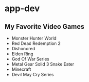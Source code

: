 # app-dev
## **My Favorite Video Games**
- Monster Hunter World
- Red Dead Redemption 2
- Dishonored
- Elden Ring
- God Of War Series
- Metal Gear Solid 3 Snake Eater
- Minecraft
- Devil May Cry Series

